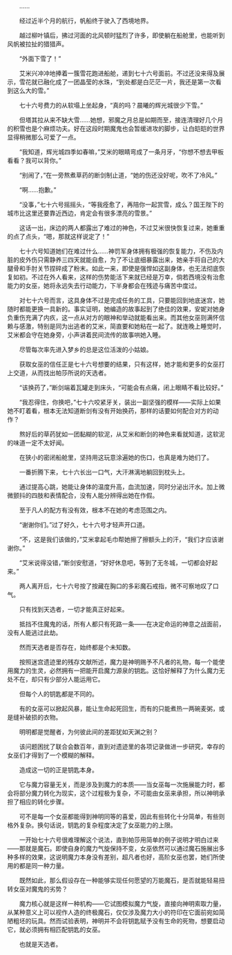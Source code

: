 　　……

　　经过近半个月的航行，帆船终于驶入了西境地界。

　　越过柳叶镇后，拂过河面的北风顿时猛烈了许多，即使躺在船舱里，也能听到风帆被拉扯的猎猎声。

　　“外面下雪了！”

　　艾米兴冲冲地捧着一簇雪花跑进船舱，递到七十六号面前。不过还没来得及展示，雪花就已融化成了一团晶莹的水珠，“到处都是白茫茫一片，我还是第一次看到这么大的雪。”

　　七十六号费力的从软塌上坐起身，“真的吗？晨曦的辉光城很少下雪。”

　　但塔其拉从来不缺大雪……她想，邪魔之月总是如期而至，接连清理好几个月的积雪也是个麻烦功夫。好在这段时期魔鬼也会暂缓进攻的脚步，让白皑皑的世界显得稍微那么可爱了一点。

　　“我知道，辉光城四季如春嘛，”艾米的眼睛弯成了一条月牙，“你想不想去甲板看看？我可以背你。”

　　“别闹了，”在一旁熬煮草药的断剑制止道，“她的伤还没好呢，吹不了冷风。”

　　“啊……抱歉。”

　　“没事，”七十六号摇摇头，“等我痊愈了，再陪你一起赏雪，成么？国王陛下的城市比这里还要靠近西边，肯定会有很多漂亮的雪景。”

　　这话一出，床边的两人都露出了难过的神色，不过艾米很快恢复过来，她重重的点了点头，“嗯，那就这样说定了！”

　　七十六号知道她们在难过什么……神罚军身体拥有极强的恢复能力，不伤及内脏的皮外伤只需静养三四天就能自愈，为了不让底细暴露出来，她亲手将自己的大腿骨和手肘关节捏碎成了粉末。如此一来，即使是强悍如这副身体，也无法彻底恢复如初。不过在外人看来，这样的伤势能活下来就已经是万幸，倘若西境没有治愈能力的女巫，她将永远失去行动能力，下半身都会在残迹与痛苦中度过。

　　对七十六号而言，这具身体不过是完成任务的工具，只要能回到地底迷宫，她随时都能更换一具新的。事实证明，她编造的故事起到了绝佳的效果，安妮对她身负重伤充满了内疚，这一点从对方的眼神和举动就能看出来。而其他女巫则满怀信赖与感激，特别是同为出逃者的艾米，简直要和她粘在一起了。就连晚上睡觉时，艾米都会守在她身旁，小声讲着民间流传的故事哄她入睡。

　　尽管每次率先进入梦乡的总是这位活泼的小姑娘。

　　获取女巫的信任正是七十六号想要的结果，只有这样，她才能和更多的女巫打上交道，从而找出帕莎所说的天选者。

　　“该换药了，”断剑端着瓦罐走到床头，“可能会有点痛，闭上眼睛不看比较好。”

　　“我忍得住，你换吧，”七十六咬紧牙关，装出一副坚强的模样——实际上如果她不盯着看，根本无法知道断剑有没有开始换药，那样的话要如何配合对方的动作？

　　熬好后的草药犹如一团黏糊的软泥，从艾米和断剑的神色来看就知道，这软泥的味道一定不太好闻。

　　在狭小的密闭船舱里，坚持用这玩意涂遍她的伤口，也真是难为她们了。

　　一番折腾下来，七十六长出一口气，大汗淋漓地躺回到枕头上。

　　通过提高心跳，她能让身体的温度升高，血流加速，同时分泌出汗水。加上微微颤抖的四肢和表情配合，没有人能分辨得出她在作假。

　　至于凡人的配方有没有效，根本不在她的考虑范围之内。

　　“谢谢你们。”过了好久，七十六号才轻声开口道。

　　“不，这是我们该做的，”艾米拿起毛巾帮她擦了擦额头上的汗，“我们才应该谢谢你。”

　　“艾米说得没错，”断剑安慰道，“好好休息吧，等到了无冬城，一切都会好起来。”

　　两人离开后，七十六号按了按藏在胸口的多彩魔石戒指，微不可察地叹了口气。

　　只有找到天选者，一切才能真正好起来。

　　抵挡不住魔鬼的话，所有人都只有死路一条——在决定命运的神意之战面前，没有人能逃过此劫。

　　然而天选者是否存在，始终都是个未知数。

　　按照迷宫遗迹里的残存文献所述，魔力是神明赐予不凡者的礼物，每一个能使用魔力的生灵，必然拥有一把能开启魔力源泉的钥匙。这恰好解释了为什么魔力无处不在，却只有少部分人能运用它。

　　但每个人的钥匙都是不同的。

　　有的女巫可以掀起风暴，能让生命起死回生，而有的只能煮热一两碗麦粥，或是缝补破损的衣物。

　　明明都是觉醒者，为何彼此间的差距犹如天渊之别？

　　该问题困扰了联合会数百年，直到对遗迹里的各项记录做进一步研究，幸存的女巫们才得到了一个模糊的解释。

　　造成这一切的正是钥匙本身。

　　它与魔力容量无关，而是涉及到魔力的本质——当女巫每一次施展能力时，都会将部分魔力转化为现实，这个过程极为复杂，不可能由女巫来承担，所以神明承担了相应的转化步骤。

　　可不是每一个女巫都能得到神明同等的喜爱，因此有些转化十分简单，有些则格外复杂。换句话说，钥匙的复杂程度决定了女巫能力的上限。

　　一开始七十六号很难理解这个说法，直到帕莎用简单的例子说明才明白过来——那就是魔石。即使自身的魔力气旋保持不变，女巫依然可以通过魔石施展出多种多样的效果，这说明魔力本身没有差别，超凡者也好，高阶女巫也罢，她们所使用的都是同一种力量。

　　既然如此，那么假设存在一种能够实现任何愿望的万能魔石，是否就能轻易扭转女巫对魔鬼的劣势？

　　魔力核心就是这样一种机构——它试图模拟魔力气旋，直接向神明索取力量，从某种意义上可以视作人造的终极魔石，仅仅涉及魔力大小的符印在它面前宛如简陋粗坯的玩具。然而试验表明，神明并不会将钥匙赋予没有生命的死物，想要启动它，就必须拥有相匹配钥匙的女巫。

　　也就是天选者。
